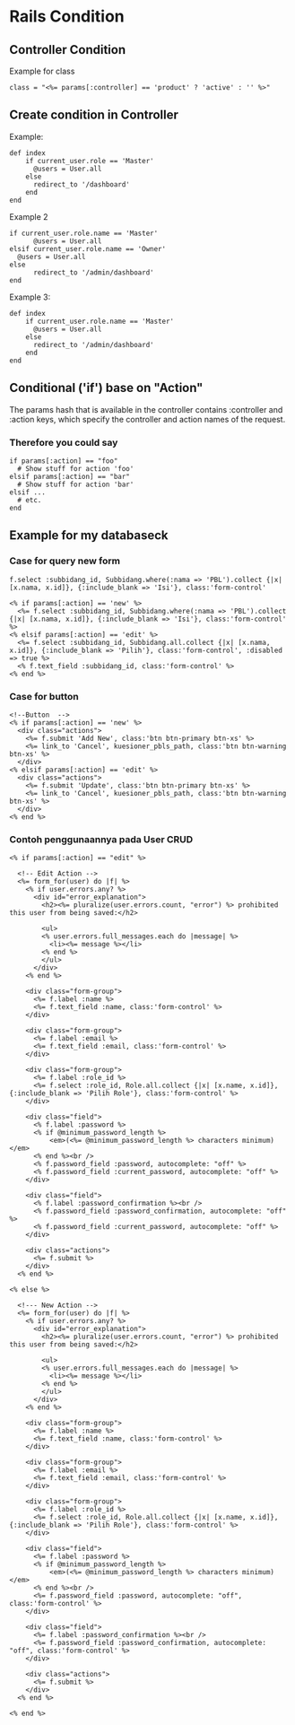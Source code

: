 # Rails Condition

## Controller Condition

Example for class

	class = "<%= params[:controller] == 'product' ? 'active' : '' %>"

## Create condition in Controller 

Example:

	def index
		if current_user.role == 'Master'
		  @users = User.all
		else
		  redirect_to '/dashboard'
		end
	end

Example 2

	if current_user.role.name == 'Master'
		  @users = User.all
    elsif current_user.role.name == 'Owner'
      @users = User.all  
	else
		  redirect_to '/admin/dashboard'
	end

Example 3:

	def index
	    if current_user.role.name == 'Master'
		  @users = User.all
		else
		  redirect_to '/admin/dashboard'
		end
	end	

## Conditional ('if') base on "Action"

The params hash that is available in the controller contains :controller and :action keys, which specify the controller and action names of the request.

### Therefore you could say

	if params[:action] == "foo"
	  # Show stuff for action 'foo'
	elsif params[:action] == "bar"
	  # Show stuff for action 'bar'
	elsif ...
	  # etc.
	end

## Example for my databaseck

### Case for query new form

	f.select :subbidang_id, Subbidang.where(:nama => 'PBL').collect {|x| [x.nama, x.id]}, {:include_blank => 'Isi'}, class:'form-control'

	<% if params[:action] == 'new' %>
	  <%= f.select :subbidang_id, Subbidang.where(:nama => 'PBL').collect {|x| [x.nama, x.id]}, {:include_blank => 'Isi'}, class:'form-control' %>
	<% elsif params[:action] == 'edit' %>
	  <%= f.select :subbidang_id, Subbidang.all.collect {|x| [x.nama, x.id]}, {:include_blank => 'Pilih'}, class:'form-control', :disabled => true %>
	  <% f.text_field :subbidang_id, class:'form-control' %>
	<% end %>

### Case for button

	<!--Button  -->
	<% if params[:action] == 'new' %>
	  <div class="actions">
	    <%= f.submit 'Add New', class:'btn btn-primary btn-xs' %>
	    <%= link_to 'Cancel', kuesioner_pbls_path, class:'btn btn-warning btn-xs' %>
	  </div>
	<% elsif params[:action] == 'edit' %>
	  <div class="actions">
	    <%= f.submit 'Update', class:'btn btn-primary btn-xs' %>
	    <%= link_to 'Cancel', kuesioner_pbls_path, class:'btn btn-warning btn-xs' %>
	  </div>
	<% end %>		

### Contoh penggunaannya pada User CRUD

	<% if params[:action] == "edit" %>

	  <!-- Edit Action -->
	  <%= form_for(user) do |f| %>
	    <% if user.errors.any? %>
	      <div id="error_explanation">
	        <h2><%= pluralize(user.errors.count, "error") %> prohibited this user from being saved:</h2>

	        <ul>
	        <% user.errors.full_messages.each do |message| %>
	          <li><%= message %></li>
	        <% end %>
	        </ul>
	      </div>
	    <% end %>

	    <div class="form-group">
	      <%= f.label :name %>
	      <%= f.text_field :name, class:'form-control' %>
	    </div>

	    <div class="form-group">
	      <%= f.label :email %>
	      <%= f.text_field :email, class:'form-control' %>
	    </div>

	    <div class="form-group">
	      <%= f.label :role_id %>
	      <%= f.select :role_id, Role.all.collect {|x| [x.name, x.id]}, {:include_blank => 'Pilih Role'}, class:'form-control' %>
	    </div>

	    <div class="field">
	      <% f.label :password %>
	      <% if @minimum_password_length %>
	          <em>(<%= @minimum_password_length %> characters minimum)</em>
	      <% end %><br />
	      <% f.password_field :password, autocomplete: "off" %>
	      <% f.password_field :current_password, autocomplete: "off" %>
	    </div>

	    <div class="field">
	      <% f.label :password_confirmation %><br />
	      <% f.password_field :password_confirmation, autocomplete: "off" %>
	      <% f.password_field :current_password, autocomplete: "off" %>
	    </div>

	    <div class="actions">
	      <%= f.submit %>
	    </div>
	  <% end %>

	<% else %>

	  <!--- New Action -->
	  <%= form_for(user) do |f| %>
	    <% if user.errors.any? %>
	      <div id="error_explanation">
	        <h2><%= pluralize(user.errors.count, "error") %> prohibited this user from being saved:</h2>

	        <ul>
	        <% user.errors.full_messages.each do |message| %>
	          <li><%= message %></li>
	        <% end %>
	        </ul>
	      </div>
	    <% end %>

	    <div class="form-group">
	      <%= f.label :name %>
	      <%= f.text_field :name, class:'form-control' %>
	    </div>

	    <div class="form-group">
	      <%= f.label :email %>
	      <%= f.text_field :email, class:'form-control' %>
	    </div>

	    <div class="form-group">
	      <%= f.label :role_id %>
	      <%= f.select :role_id, Role.all.collect {|x| [x.name, x.id]}, {:include_blank => 'Pilih Role'}, class:'form-control' %>
	    </div>

	    <div class="field">
	      <%= f.label :password %>
	      <% if @minimum_password_length %>
	          <em>(<%= @minimum_password_length %> characters minimum)</em>
	      <% end %><br />
	      <%= f.password_field :password, autocomplete: "off", class:'form-control' %>
	    </div>

	    <div class="field">
	      <%= f.label :password_confirmation %><br />
	      <%= f.password_field :password_confirmation, autocomplete: "off", class:'form-control' %>
	    </div>

	    <div class="actions">
	      <%= f.submit %>
	    </div>
	  <% end %>

	<% end %>


	



